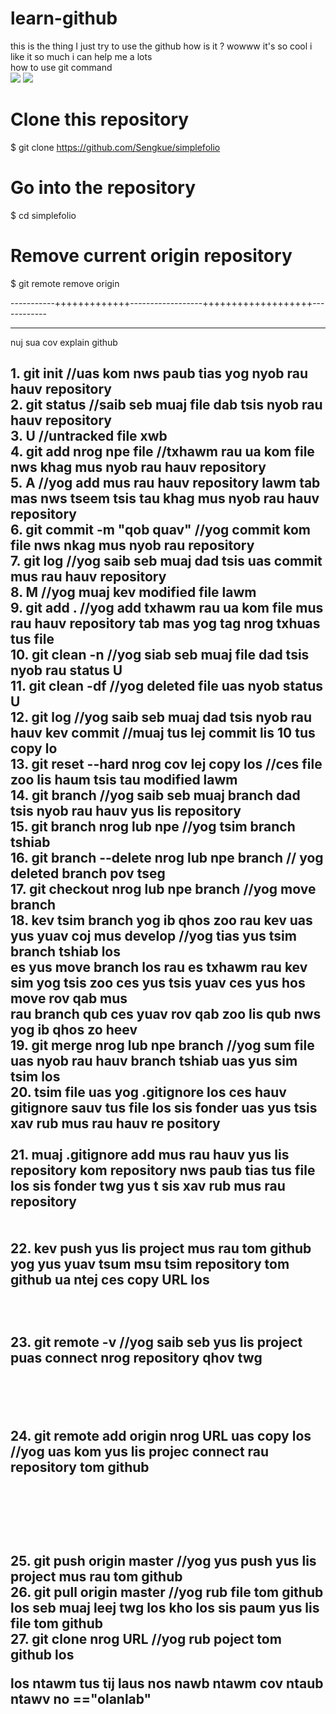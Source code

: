 ﻿# learn-github
this is the thing I just try to use the github how is it ? wowww it's so cool
i like it so much i can help me a lots
<br>
how to use git command <br>
<img src="1.jpeg">
<img src="2.jpeg">

# Clone this repository
$ git clone https://github.com/Sengkue/simplefolio

# Go into the repository
$ cd simplefolio

# Remove current origin repository
$ git remote remove origin


-----------+++++++++++++------------------+++++++++++++++++++------------
<hr>
nuj sua cov explain github
<h2>
1. git init //uas kom nws paub tias yog nyob rau hauv repository 
 <br>
2. git status //saib seb muaj file dab tsis nyob rau hauv repository 
 <br>
3. U //untracked file xwb
 <br>
4. git add nrog npe file //txhawm rau ua kom file nws khag mus nyob rau hauv repository 
 <br>
5. A //yog add mus rau hauv repository lawm tab mas nws tseem tsis tau khag mus nyob rau hauv repository
 <br>
6. git commit -m "qob quav" //yog commit kom file nws nkag mus nyob rau repository 
 <br>
7. git log //yog saib seb muaj dad tsis uas commit mus rau hauv repository 
 <br>
8. M //yog muaj kev modified file lawm 
 <br>
9. git add . //yog add txhawm rau ua kom file mus rau hauv repository tab mas yog tag nrog txhuas tus file
 <br>
10. git clean -n //yog siab seb muaj file dad tsis nyob rau status U <br>
11. git clean -df //yog deleted file uas nyob status U <br>
12. git log //yog saib seb muaj dad tsis nyob rau hauv kev commit //muaj tus lej commit lis 10 tus copy lo <br>
13. git reset --hard nrog cov lej copy los //ces file zoo lis haum tsis tau modified lawm <br>
14. git branch //yog saib seb muaj branch dad tsis nyob rau hauv yus lis repository <br>
15. git branch nrog lub npe //yog tsim branch tshiab <br>
16. git branch --delete nrog lub npe branch // yog deleted branch pov tseg <br>
17. git checkout nrog lub npe branch //yog move branch <br>
18. kev tsim branch yog ib qhos zoo rau kev uas yus yuav coj mus develop //yog tias yus tsim branch tshiab los <br>
es yus move branch los rau es txhawm rau kev sim yog tsis zoo ces yus tsis yuav ces yus hos move rov qab mus <br>
rau branch qub ces yuav rov qab zoo lis qub nws yog ib qhos zo heev <br>
19. git merge nrog lub npe branch //yog sum file uas nyob rau hauv branch tshiab uas yus sim tsim los <br>
20. tsim file uas yog .gitignore los ces hauv gitignore sauv tus file los sis fonder uas yus tsis xav rub mus rau hauv re
pository <br><br>
21. muaj .gitignore add mus rau hauv yus lis repository kom repository nws paub tias tus file los sis fonder twg yus t
sis xav rub mus rau repository <br><br><br>
22. kev push yus lis project mus rau tom github yog yus yuav tsum msu tsim repository tom github ua ntej 
ces copy URL los <br><br><br><br>
23. git remote -v //yog saib seb yus lis project puas connect nrog repository qhov twg <br><br><br><br><br>
24. git remote add origin nrog URL uas copy los //yog uas kom yus lis projec connect rau repository tom github <br><br><br><br><br><br>
25. git push origin master //yog yus push yus lis project mus rau tom github <br>
26. git pull origin master //yog rub file tom github los seb muaj leej twg los kho los sis paum yus lis file tom github<br> 
27. git clone nrog URL //yog rub poject tom github los <br>
 
los ntawm tus tij laus nos nawb ntawm cov ntaub ntawv no =="olanlab" <br><br>

</h2>
